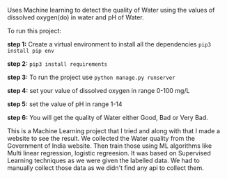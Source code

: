 Uses Machine learning to detect the quality of Water using the values of dissolved oxygen(do) in water and pH of Water.

To run this project:


**step 1:** Create a virtual environment to install all the dependencies `pip3 install pip env`

**step 2:** `pip3 install requirements`

**step 3:** To run the project use `python manage.py runserver`

**step 4:** set your value of dissolved oxygen in range 0-100 mg/L 

**step 5:** set the value of pH in range 1-14 

**step 6:** You will get the quality of Water either Good, Bad or Very Bad.


This is a Machine Learning project that I tried and along with that I made a website to see the result.
We collected the Water quality from the Government of India website.
Then train those using ML algorithms like Multi linear regression, logistic regreesion.
It was based on Supervised Learning techniques as we were given the labelled data.
We had to manually collect those data as we didn't find any api to collect them.
